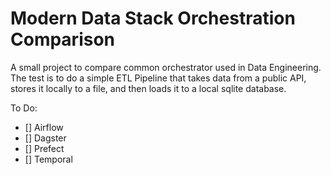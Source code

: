 # Modern Data Stack Orchestration Comparison
A small project to compare common orchestrator used in Data Engineering. The test is to do a simple ETL Pipeline that takes data from a public API, stores it locally to a file, and then loads it to a local sqlite database.

To Do:
- [] Airflow
- [] Dagster
- [] Prefect
- [] Temporal